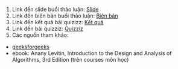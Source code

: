1. Link đến slide buổi thảo luận: [Slide](https://uithcm-my.sharepoint.com/:p:/g/personal/21520012_ms_uit_edu_vn/EYQXnwZKqvRFmynHfGzWybMBhQ-k0_YsJK7Cz7sGPc8giQ?e=QDLncn)
2. Link đến biên bản buổi thảo luận: [Biên bản](https://uithcm-my.sharepoint.com/:x:/g/personal/21520012_ms_uit_edu_vn/EWjo-brGnwlFqxE5mVwSeFsBlAw5nymnaXvsypylRGgn1g?e=0g8wK9&fbclid=IwAR2fhoe0qJ-Y3QD157QBQykspy7M-fgY8mIPgnIMkQRHq72tSepFfv1bDo0)
3. Link đến kết quả bài quizizz: [Kết quả](https://docs.google.com/spreadsheets/d/1JjOKc9zmV24nYdQ0-g13CWT4MWIAhSiW5ugTt22Vtoc/edit#gid=0)
4. Link đến bài quizziz: [Quizziz](https://quizizz.com/admin/quiz/640b5699cf9632001ec596ac/analysis-of-algorithms?searchLocale=)
5. Các nguồn tham khảo:
  - [geeksforgeeks](https://www.geeksforgeeks.org/design-and-analysis-of-algorithms/)
  - ebook: Anany Levitin, Introduction to the Design and Analysis of Algorithms, 3rd Edition (trên courses môn học)
